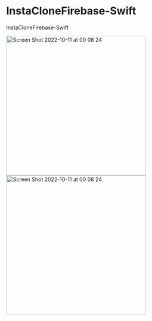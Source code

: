 # InstaCloneFirebase-Swift
InstaCloneFirebase-Swift

<img width="375" alt="Screen Shot 2022-10-11 at 00 08 24" src="https://user-images.githubusercontent.com/77584235/201482203-c2114f03-7dab-4a49-96bc-acca310b4df2.png"> <img width="375" alt="Screen Shot 2022-10-11 at 00 08 24" src="https://user-images.githubusercontent.com/77584235/201482361-a7a05120-1d02-4456-b676-aea2598ac711.png">

